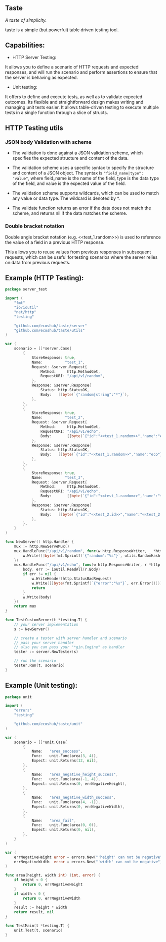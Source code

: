 ## Taste
*A taste of simplicity.*

taste is a simple (but powerful) table driven testing tool.

## Capabilities:

- HTTP Server Testing: 

It allows you to define a scenario of HTTP requests and expected responses, and will run the scenario and perform assertions to ensure that the server is behaving as expected.

- Unit testing:

 It offers to define and execute tests, as well as to validate expected outcomes. Its flexible and straightforward design makes writing and managing unit tests easier. It allows table-driven testing to execute multiple tests in a single function through a slice of structs.


## HTTP Testing utils

### JSON body Validation with scheme

- The validation is done against a JSON validation scheme, which specifies the expected structure and content of the data.

- The validation scheme uses a specific syntax to specify the structure and content of a JSON object. The syntax is `"field_name|type": "value"`, where field_name is the name of the field, type is the data type of the field, and value is the expected value of the field.

- The validation scheme supports wildcards, which can be used to match any value or data type. The wildcard is denoted by *.

- The validate function returns an error if the data does not match the scheme, and returns nil if the data matches the scheme.

### Double bracket notation

Double angle bracket notation (e.g. <<test_1.random>>) is used to reference the value of a field in a previous HTTP response.

This allows you to reuse values from previous responses in subsequent requests, which can be useful for testing scenarios where the server relies on data from previous requests.


## Example (HTTP Testing):

```go
package server_test

import (
	"fmt"
	"io/ioutil"
	"net/http"
	"testing"

	"github.com/ecoshub/taste/server"
	"github.com/ecoshub/taste/utils"
)

var (
	scenario = []*server.Case{
		{
			StoreResponse: true,
			Name:          "test_1",
			Request: &server.Request{
				Method:     http.MethodGet,
				RequestURI: "/api/v1/random",
			},
			Response: &server.Response{
				Status: http.StatusOK,
				Body:   []byte(`{"random|string":"*"}`),
			},
		},
		{
			StoreResponse: true,
			Name:          "test_2",
			Request: &server.Request{
				Method:     http.MethodGet,
				RequestURI: "/api/v1/echo",
				Body:       []byte(`{"id":"<<test_1.random>>","name":"eco"}`),
			},
			Response: &server.Response{
				Status: http.StatusOK,
				Body:   []byte(`{"id":"<<test_1.random>>","name":"eco"}`),
			},
		},
		{
			StoreResponse: true,
			Name:          "test_3",
			Request: &server.Request{
				Method:     http.MethodGet,
				RequestURI: "/api/v1/echo",
				Body:       []byte(`{"id":"<<test_1.random>>","name":"<<test_2.name>>"}`),
			},
			Response: &server.Response{
				Status: http.StatusOK,
				Body:   []byte(`{"id":"<<test_2.id>>","name":"<<test_2.name>>"}`),
			},
		},
	}
)

func NewServer() http.Handler {
	mux := http.NewServeMux()
	mux.HandleFunc("/api/v1/random", func(w http.ResponseWriter, _ *http.Request) {
		w.Write([]byte(fmt.Sprintf(`{"random":"%s"}`, utils.RandomHash(16))))
	})
	mux.HandleFunc("/api/v1/echo", func(w http.ResponseWriter, r *http.Request) {
		body, err := ioutil.ReadAll(r.Body)
		if err != nil {
			w.WriteHeader(http.StatusBadRequest)
			w.Write([]byte(fmt.Sprintf(`{"error":"%s"}`, err.Error())))
			return
		}
		w.Write(body)
	})
	return mux
}

func TestCustomServer(t *testing.T) {
	// your server implementation 
	s := NewServer()

	// create a tester with server handler and scenario
	// pass your server handler
	// also you can pass your "*gin.Engine" as handler
	tester := server.NewTester(s)

	// run the scenario
	tester.Run(t, scenario)
}
```

## Example (Unit testing):

```go
package unit

import (
	"errors"
	"testing"

	"github.com/ecoshub/taste/unit"
)

var (
	scenario = []*unit.Case{
		{
			Name:   "area_success",
			Func:   unit.Func(area(3, 4)),
			Expect: unit.Returns(12, nil),
		},
		{
			Name:   "area_negative_height_success",
			Func:   unit.Func(area(-1, 4)),
			Expect: unit.Returns(0, errNegativeHeight),
		},
		{
			Name:   "area_negative_width_success",
			Func:   unit.Func(area(4, -1)),
			Expect: unit.Returns(0, errNegativeWidth),
		},
		{
			Name:   "area_fail",
			Func:   unit.Func(area(0, 0)),
			Expect: unit.Returns(0, nil),
		},
	}
)

var (
	errNegativeHeight error = errors.New("'height' can not be negative")
	errNegativeWidth  error = errors.New("'width' can not be negative")
)

func area(height, width int) (int, error) {
	if height < 0 {
		return 0, errNegativeHeight
	}
	if width < 0 {
		return 0, errNegativeWidth
	}
	result := height * width
	return result, nil
}

func TestMain(t *testing.T) {
	unit.Test(t, scenario)
}
```
